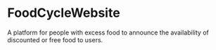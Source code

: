# FoodCycleWebsite
A platform for people with excess food to announce the availability of discounted or free food to users. 
